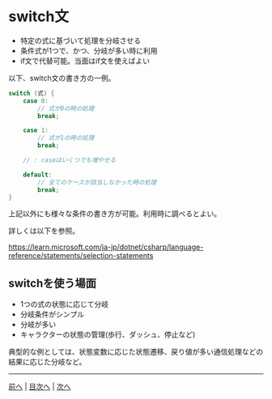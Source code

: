 # switch文

- 特定の式に基づいて処理を分岐させる
- 条件式が1つで、かつ、分岐が多い時に利用
- if文で代替可能。当面はif文を使えばよい

以下、switch文の書き方の一例。

```cs
switch (式) {
	case 0:
		// 式が0の時の処理
		break;

	case 1:
		// 式が1の時の処理
		break;

	// : caseはいくつでも増やせる

	default:
		// 全てのケースが該当しなかった時の処理
		break;
}
```

上記以外にも様々な条件の書き方が可能。利用時に調べるとよい。

詳しくは以下を参照。

https://learn.microsoft.com/ja-jp/dotnet/csharp/language-reference/statements/selection-statements

## switchを使う場面

- 1つの式の状態に応じて分岐
- 分岐条件がシンプル
- 分岐が多い
- キャラクターの状態の管理(歩行、ダッシュ、停止など)

典型的な例としては、状態変数に応じた状態遷移、戻り値が多い通信処理などの結果に応じた分岐など。

---

[前へ](08.md) | [目次へ](README.md#%E7%9B%AE%E6%AC%A1) | [次へ](10.md)
